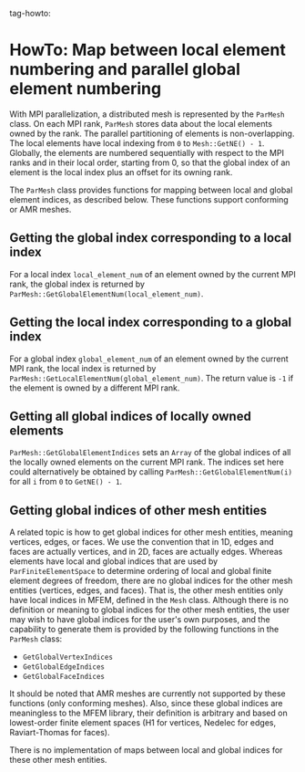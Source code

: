 tag-howto:

# HowTo: Map between local element numbering and parallel global element numbering

With MPI parallelization, a distributed mesh is represented by the `ParMesh` class. On each MPI rank,
`ParMesh` stores data about the local elements owned by the rank. The parallel partitioning of
elements is non-overlapping. The local elements have local indexing from `0` to `Mesh::GetNE() - 1`.
Globally, the elements are numbered sequentially with respect to the MPI ranks and in their local
order, starting from 0, so that the global index of an element is the local index plus an offset for
its owning rank.

The `ParMesh` class provides functions for mapping between local and global element indices, as
described below. These functions support conforming or AMR meshes.

## Getting the global index corresponding to a local index

For a local index `local_element_num` of an element owned by the current MPI rank, the global index
is returned by `ParMesh::GetGlobalElementNum(local_element_num)`.

## Getting the local index corresponding to a global index

For a global index `global_element_num` of an element owned by the current MPI rank, the local index
is returned by `ParMesh::GetLocalElementNum(global_element_num)`. The return value is `-1` if the
element is owned by a different MPI rank.

## Getting all global indices of locally owned elements

`ParMesh::GetGlobalElementIndices` sets an `Array` of the global indices of all the locally owned
elements on the current MPI rank. The indices set here could alternatively be obtained by calling
`ParMesh::GetGlobalElementNum(i)` for all `i` from `0` to `GetNE() - 1`.

## Getting global indices of other mesh entities

A related topic is how to get global indices for other mesh entities, meaning vertices, edges, or
faces. We use the convention that in 1D, edges and faces are actually vertices, and in 2D, faces
are actually edges. Whereas elements have local and global indices that are used by
`ParFiniteElementSpace` to determine ordering of local and global finite element degrees of freedom,
there are no global indices for the other mesh entities (vertices, edges, and faces). That is, the
other mesh entities only have local indices in MFEM, defined in the `Mesh` class. Although there is
no definition or meaning to global indices for the other mesh entities, the user may wish to have
global indices for the user's own purposes, and the capability to generate them is provided by the
following functions in the `ParMesh` class:

* `GetGlobalVertexIndices`
* `GetGlobalEdgeIndices`
* `GetGlobalFaceIndices`

It should be noted that AMR meshes are currently not supported by these functions (only conforming
meshes). Also, since these global indices are meaningless to the MFEM library, their definition is
arbitrary and based on lowest-order finite element spaces (H1 for vertices, Nedelec for edges,
Raviart-Thomas for faces).

There is no implementation of maps between local and global indices for these other mesh entities.
